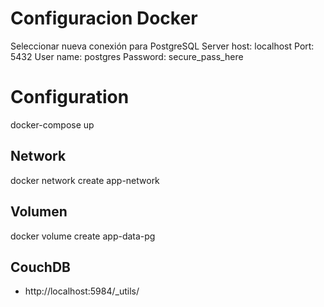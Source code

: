 # Configuracion Docker

Seleccionar nueva conexión para PostgreSQL
Server host: localhost
Port: 5432
User name: postgres
Password: secure_pass_here


# Configuration

docker-compose up

## Network

docker network create app-network

## Volumen

docker volume create app-data-pg

## CouchDB

- http://localhost:5984/_utils/

